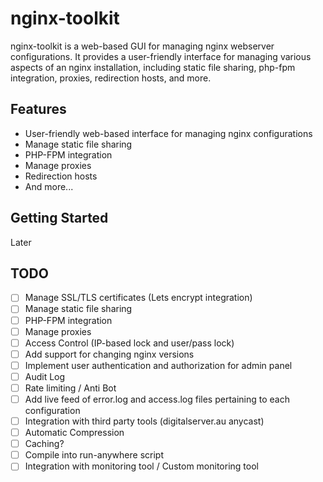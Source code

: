 # nginx-toolkit

nginx-toolkit is a web-based GUI for managing nginx webserver configurations. It provides a user-friendly interface for managing various aspects of an nginx installation, including static file sharing, php-fpm integration, proxies, redirection hosts, and more.

## Features

- User-friendly web-based interface for managing nginx configurations
- Manage static file sharing
- PHP-FPM integration
- Manage proxies
- Redirection hosts
- And more...

## Getting Started

Later

## TODO

- [ ] Manage SSL/TLS certificates (Lets encrypt integration)
- [ ] Manage static file sharing
- [ ] PHP-FPM integration
- [ ] Manage proxies
- [ ] Access Control (IP-based lock and user/pass lock)
- [ ] Add support for changing nginx versions
- [ ] Implement user authentication and authorization for admin panel
- [ ] Audit Log
- [ ] Rate limiting / Anti Bot
- [ ] Add live feed of error.log and access.log files pertaining to each configuration
- [ ] Integration with third party tools (digitalserver.au anycast)
- [ ] Automatic Compression
- [ ] Caching?
- [ ] Compile into run-anywhere script
- [ ] Integration with monitoring tool / Custom monitoring tool
